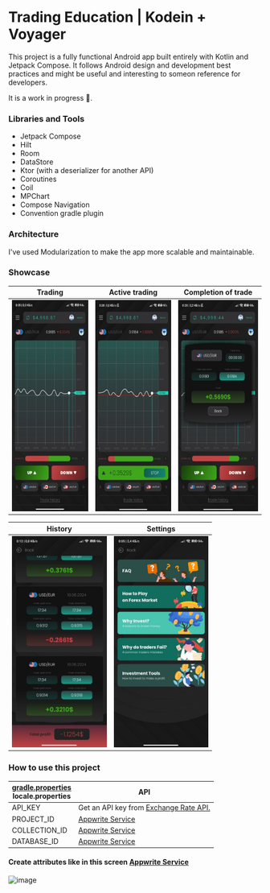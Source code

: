 # Trading Education | Kodein + Voyager

This project is a fully functional Android app built entirely with Kotlin and Jetpack Compose. It follows Android design and development best practices and might be useful and interesting to someon reference for developers.

It is a work in progress 🚧.

### Libraries and Tools

- Jetpack Compose
- Hilt
- Room
- DataStore
- Ktor (with a deserializer for another API)
- Coroutines
- Coil
- MPChart
- Compose Navigation
- Convention gradle plugin


### Architecture

I've used Modularization to make the app more scalable and maintainable.


### Showcase


| Trading                                                                                                                         | Active trading | Completion of trade |
|---------------------------------------------------------------------------------------------------------------------------------| ------------- | ------------- |
| <img src="https://github.com/dmitriykotov333/TradingEducation/blob/master/images/photo_2024-07-24_00-08-55.jpg" height="420" /> | <img src="https://github.com/dmitriykotov333/TradingEducation/blob/master/images/photo_2024-07-24_00-22-08.jpg" height="420" />  | <img src="https://github.com/dmitriykotov333/TradingEducation/blob/master/images/photo_2024-07-24_00-22-03.jpg" height="420" /> |

| History | Settings |
| ------------- | ------------- |
| <img src="https://github.com/dmitriykotov333/TradingEducation/blob/master/images/photo_2024-07-24_00-13-09.jpg" height="420" /> | <img src="https://github.com/dmitriykotov333/TradingEducation/blob/master/images/photo_2024-07-24_00-08-39.jpg" height="420" />  |


### How to use this project

| <a href = "https://github.com/dmitriykotov333/TradingEducation/blob/master/gradle.properties"> gradle.properties</a><br>locale.properties  | API |
| ------------- | ------------- |
| API_KEY | Get an API key from <a href="https://www.exchangerate-api.com/">Exchange Rate API.</a> |
| PROJECT_ID | <a href="https://appwrite.io/">Appwrite Service</a> |
| COLLECTION_ID | <a href="https://appwrite.io/">Appwrite Service</a> |
| DATABASE_ID | <a href="https://appwrite.io/">Appwrite Service</a> |

#### Create attributes like in this screen <a href="https://appwrite.io/">Appwrite Service</a>
![image](https://github.com/user-attachments/assets/ef8c2dd8-bbe1-4671-8407-9124ef5bde84)